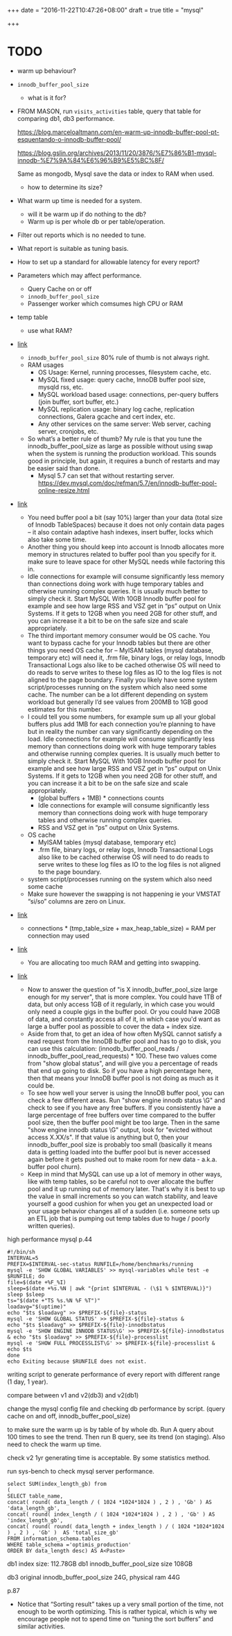 +++
date = "2016-11-22T10:47:26+08:00"
draft = true
title = "mysql"

+++

# TODO
- warm up behaviour? 

- `innodb_buffer_pool_size`
  - what is it for?

- FROM MASON, run `visits_activities` table, query that table for comparing db1, db3 performance.

    https://blog.marceloaltmann.com/en-warm-up-innodb-buffer-pool-pt-esquentando-o-innodb-buffer-pool/

    https://blog.gslin.org/archives/2013/11/20/3876/%E7%86%B1-mysql-innodb-%E7%9A%84%E6%96%B9%E5%BC%8F/

    Same as mongodb, Mysql save the data or index to RAM when used.
  - how to determine its size?


- What warm up time is needed for a system.
  - will it be warm up if do nothing to the db?
  - Warm up is per whole db or per table/operation.

- Filter out reports which is no needed to tune.

- What report is suitable as tuning basis.

- How to set up a standard for allowable latency for every report?

- Parameters which may affect performance.
  - Query Cache on or off
  - `innodb_buffer_pool_size`
  - Passenger worker which comsumes high CPU or RAM

- temp table
  - use what RAM?

- [link](https://www.percona.com/blog/2015/06/02/80-ram-tune-innodb_buffer_pool_size/)
  - `innodb_buffer_pool_size` 80% rule of thumb is not always right.
  - RAM usages
    - OS Usage: Kernel, running processes, filesystem cache, etc.
    - MySQL fixed usage: query cache, InnoDB buffer pool size, mysqld rss, etc.
    - MySQL workload based usage: connections, per-query buffers (join buffer, sort buffer, etc.)
    - MySQL replication usage:  binary log cache, replication connections, Galera gcache and cert index, etc.
    - Any other services on the same server: Web server, caching server, cronjobs, etc.
  - So what’s a better rule of thumb?  My rule is that you tune the innodb_buffer_pool_size as large as possible without using swap when the system is running the production workload.  This sounds good in principle, but again, it requires a bunch of restarts and may be easier said than done.
    - Mysql 5.7 can set that without restarting server. https://dev.mysql.com/doc/refman/5.7/en/innodb-buffer-pool-online-resize.html

- [link](https://www.percona.com/blog/2007/11/03/choosing-innodb_buffer_pool_size/)
  -  You need buffer pool a bit (say 10%) larger than your data (total size of Innodb TableSpaces) because it does not only contain data pages – it also contain adaptive hash indexes, insert buffer, locks which also take some time.
  - Another thing you should keep into account is Innodb allocates more memory in structures related to buffer pool than you specify for it. make sure to leave space for other MySQL needs while factoring this in.
  -  Idle connections for example will consume significantly less memory than connections doing work with huge temporary tables and otherwise running complex queries. It is usually much better to simply check it. Start MySQL With 10GB Innodb buffer pool for example and see how large RSS and VSZ get in “ps” output on Unix Systems. If it gets to 12GB when you need 2GB for other stuff, and you can increase it a bit to be on the safe size and scale appropriately. 
  - The third important memory consumer would be OS cache. You want to bypass cache for your Innodb tables but there are other things you need OS cache for – MyISAM tables (mysql database, temporary etc) will need it, .frm file, binary logs, or relay logs, Innodb Transactional Logs also like to be cached otherwise OS will need to do reads to serve writes to these log files as IO to the log files is not aligned to the page boundary. Finally you likely have some system script/processes running on the system which also need some cache. The number can be a lot different depending on system workload but generally I’d see values from 200MB to 1GB good estimates for this number.
  - I could tell you some numbers, for example sum up all your global buffers plus add 1MB for each connection you’re planning to have but in reality the number can vary significantly depending on the load. Idle connections for example will consume significantly less memory than connections doing work with huge temporary tables and otherwise running complex queries. It is usually much better to simply check it. Start MySQL With 10GB Innodb buffer pool for example and see how large RSS and VSZ get in “ps” output on Unix Systems. If it gets to 12GB when you need 2GB for other stuff, and you can increase it a bit to be on the safe size and scale appropriately.
    - (global buffers + 1MB) * connections counts
    - Idle connections for example will consume significantly less memory than connections doing work with huge temporary tables and otherwise running complex queries.
    - RSS and VSZ get in “ps” output on Unix Systems.
  - OS cache
    - MyISAM tables (mysql database, temporary etc) 
    - .frm file, binary logs, or relay logs, Innodb Transactional Logs also like to be cached otherwise OS will need to do reads to serve writes to these log files as IO to the log files is not aligned to the page boundary. 
  - system script/processes running on the system which also need some cache
  - Make sure however the swapping is not happening ie your VMSTAT “si/so” columns are zero on Linux.

- [link](http://dba.stackexchange.com/questions/48659/finding-swap-causes-of-mysql)
  - connections * (tmp_table_size + max_heap_table_size) = RAM per connection may used

- [link](http://stackoverflow.com/questions/13381489/innodb-buffer-pool-size-on-mysql-with-db-bigger-than-ram)
  - You are allocating too much RAM and getting into swapping.

- [link](https://www.percona.com/forums/questions-discussions/mysql-and-percona-server/31575-2-questions-about-innodb_buffer_pool_size-parameter-on-rds)
  - Now to answer the question of "is X innodb_buffer_pool_size large enough for my server", that is more complex. You could have 1TB of data, but only access 1GB of it regularly, in which case you would only need a couple gigs in the buffer pool. Or you could have 20GB of data, and constantly access all of it, in which case you'd want as large a buffer pool as possible to cover the data + index size.
  - Aside from that, to get an idea of how often MySQL cannot satisfy a read request from the InnoDB buffer pool and has to go to disk, you can use this calculation: (innodb_buffer_pool_reads / innodb_buffer_pool_read_requests) * 100. These two values come from "show global status", and will give you a percentage of reads that end up going to disk. So if you have a high percentage here, then that means your InnoDB buffer pool is not doing as much as it could be.
  - To see how well your server is using the InnoDB buffer pool, you can check a few different areas. Run "show engine innodb status \G" and check to see if you have any free buffers. If you consistently have a large percentage of free buffers over time compared to the buffer pool size, then the buffer pool might be too large. Then in the same "show engine innodb status \G" output, look for "evicted without access X.XX/s". If that value is anything but 0, then your innodb_buffer_pool size is probably too small (basically it means data is getting loaded into the buffer pool but is never accessed again before it gets pushed out to make room for new data - a.k.a. buffer pool churn).
  - Keep in mind that MySQL can use up a lot of memory in other ways, like with temp tables, so be careful not to over allocate the buffer pool and it up running out of memory later. That's why it is best to up the value in small increments so you can watch stability, and leave yourself a good cushion for when you get an unexpected load or your usage behavior changes all of a sudden (i.e. someone sets up an ETL job that is pumping out temp tables due to huge / poorly written queries).


high performance mysql p.44

```
#!/bin/sh
INTERVAL=5
PREFIX=$INTERVAL-sec-status RUNFILE=/home/benchmarks/running
mysql -e 'SHOW GLOBAL VARIABLES' >> mysql-variables while test -e $RUNFILE; do
file=$(date +%F_%I)
sleep=$(date +%s.%N | awk "{print $INTERVAL - (\$1 % $INTERVAL)}")
sleep $sleep
ts="$(date +"TS %s.%N %F %T")"
loadavg="$(uptime)"
echo "$ts $loadavg" >> $PREFIX-${file}-status
mysql -e 'SHOW GLOBAL STATUS' >> $PREFIX-${file}-status &
echo "$ts $loadavg" >> $PREFIX-${file}-innodbstatus
mysql -e 'SHOW ENGINE INNODB STATUS\G' >> $PREFIX-${file}-innodbstatus & echo "$ts $loadavg" >> $PREFIX-${file}-processlist
mysql -e 'SHOW FULL PROCESSLIST\G' >> $PREFIX-${file}-processlist &
echo $ts
done
echo Exiting because $RUNFILE does not exist.
```

writing script to generate performance of every report with different range (1 day, 1 year).

compare between v1 and v2(db3) and v2(db1)

change the mysql config file and checking db performance by script. (query cache on and off, innodb_buffer_pool_size)

to make sure the warm up is by table of by whole db. Run A query about 100 times to see the trend. Then run B query, see its trend (on staging). Also need to check the warm up time.

check v2 1yr generating time is acceptable. By some statistics method.

run sys-bench to check mysql server performance.


```
select SUM(index_length_gb) from
(
SELECT table_name,
concat( round( data_length / ( 1024 *1024*1024 ) , 2 ) , 'Gb' ) AS 'data_length_gb',
concat( round( index_length / ( 1024 *1024*1024 ) , 2 ) , 'Gb' ) AS 'index_length_gb',
concat( round( round( data_length + index_length ) / ( 1024 *1024*1024 ) , 2 ) , 'Gb' )  AS 'total_size_gb'
FROM information_schema.tables
WHERE table_schema ='optimis_production'
ORDER BY data_length desc) AS A<Paste>
```

db1 index size: 112.78GB
db1 innodb_buffer_pool_size size 108GB

db3 original innodb_buffer_pool_size 24G, physical ram 44G

p.87

- Notice that “Sorting result” takes up a very small portion of the time, not enough to be worth optimizing. This is rather typical, which is why we encourage people not to spend time on “tuning the sort buffers” and similar activities.
